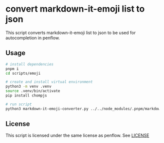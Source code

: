 # convert markdown-it-emoji list to json

This script converts markdown-it-emoji list to json to be used for autocompletion in penflow.

## Usage

```bash
# install dependencies
pnpm i
cd scripts/emoji

# create and install virtual environment
python3 -m venv .venv
source .venv/bin/activate
pip install chompjs

# run script
python3 markdown-it-emoji-converter.py ../../node_modules/.pnpm/markdown-it-emoji@3.0.0/node_modules/markdown-it-emoji/lib/data/full.mjs -o ../../src/lib/json/emoji.json --minify
```

## License

This script is licensed under the same license as penflow. See [LICENSE](../../LICENSE)
